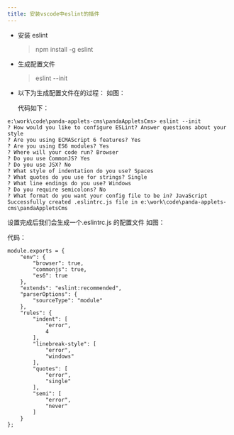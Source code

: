 ```yaml
---
title: 安装vscode中eslint的插件
---
```


<!-- ![image](/EE8E07B942D0432BB6649A0B8D208F55.jpg) -->

- 安装 eslint
  > npm install -g eslint
- 生成配置文件

  > eslint --init

- 以下为生成配置文件在的过程：
  如图：
  <!-- ![image](/54E9AE062AD1455384418D5235CD90C2.jpg) -->
  代码如下：

```
e:\work\code\panda-applets-cms\pandaAppletsCms> eslint --init
? How would you like to configure ESLint? Answer questions about your style
? Are you using ECMAScript 6 features? Yes
? Are you using ES6 modules? Yes
? Where will your code run? Browser
? Do you use CommonJS? Yes
? Do you use JSX? No
? What style of indentation do you use? Spaces
? What quotes do you use for strings? Single
? What line endings do you use? Windows
? Do you require semicolons? No
? What format do you want your config file to be in? JavaScript
Successfully created .eslintrc.js file in e:\work\code\panda-applets-cms\pandaAppletsCms
```

设置完成后我们会生成一个.eslintrc.js 的配置文件
如图：
<!-- ![image](/73B01258C3E74E60B4F56D1CC2275183.jpg) -->
代码：

```
module.exports = {
    "env": {
        "browser": true,
        "commonjs": true,
        "es6": true
    },
    "extends": "eslint:recommended",
    "parserOptions": {
        "sourceType": "module"
    },
    "rules": {
        "indent": [
            "error",
            4
        ],
        "linebreak-style": [
            "error",
            "windows"
        ],
        "quotes": [
            "error",
            "single"
        ],
        "semi": [
            "error",
            "never"
        ]
    }
};
```

